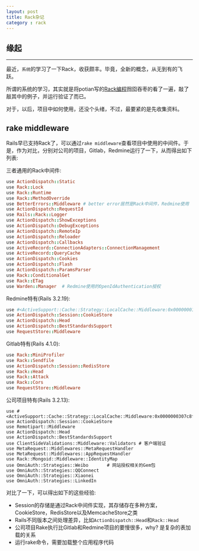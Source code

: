 ```yaml
---
layout: post
title: Rack杂记
category : rack
---
```


## 缘起
----

最近，`系统`的学习了一下Rack，收获颇丰。毕竟，全新的概念，从无到有的飞跃。

所谓的系统的学习，其实就是将potian写的[Rack编程](http://www.iteye.com/topic/605707)囫囵吞枣的看了一遍，敲了敲其中的例子，并运行验证了而已。

对于，以后，项目中如何使用，还没个头绪，不过，最要紧的是先收集资料。

## rake middleware

Rails早已支持Rack了，可以通过`rake middleware`查看项目中使用的中间件。于是，作为对比，分别对公司的项目，Gitlab，Redmine运行了一下，从而得出如下列表:

三者通用的Rack中间件: 

```ruby
use ActionDispatch::Static
use Rack::Lock
use Rack::Runtime
use Rack::MethodOverride
use BetterErrors::Middleware # better error居然是Rack中间件，Redmine使用
use ActionDispatch::RequestId
use Rails::Rack::Logger
use ActionDispatch::ShowExceptions
use ActionDispatch::DebugExceptions
use ActionDispatch::RemoteIp
use ActionDispatch::Reloader
use ActionDispatch::Callbacks
use ActiveRecord::ConnectionAdapters::ConnectionManagement
use ActiveRecord::QueryCache
use ActionDispatch::Cookies
use ActionDispatch::Flash
use ActionDispatch::ParamsParser
use Rack::ConditionalGet
use Rack::ETag
use Warden::Manager  # Redmine使用的OpenIdAuthentication授权
```

Redmine特有(Rails 3.2.19): 

```ruby
use #<ActiveSupport::Cache::Strategy::LocalCache::Middleware:0x00000001ca22a8>
use ActionDispatch::Session::CookieStore
use ActionDispatch::Head
use ActionDispatch::BestStandardsSupport
use RequestStore::Middleware
```

Gitlab特有(Rails 4.1.0): 

```ruby
use Rack::MiniProfiler
use Rack::Sendfile
use ActionDispatch::Session::RedisStore
use Rack::Head
use Rack::Attack
use Rack::Cors
use RequestStore::Middleware
```

公司项目特有(Rails 3.2.13):
```
use #<ActiveSupport::Cache::Strategy::LocalCache::Middleware:0x0000000307c8f0>
use ActionDispatch::Session::CookieStore
use Remotipart::Middleware
use ActionDispatch::Head
use ActionDispatch::BestStandardsSupport
use ClientSideValidations::Middleware::Validators # 客户端验证
use MetaRequest::Middlewares::MetaRequestHandler
use MetaRequest::Middlewares::AppRequestHandler
use Rack::Mongoid::Middleware::IdentityMap
use OmniAuth::Strategies::Weibo       # 网站授权相关的Gem包
use OmniAuth::Strategies::QQConnect
use OmniAuth::Strategies::Xiaonei
use OmniAuth::Strategies::LinkedIn
```

对比了一下，可以得出如下的这些经验: 

* Session的存储是通过Rack中间件实现，其存储存在多种方案，CookieStore，RedisStore以及MemcacheStore之类
* Rails不同版本之间处理差异，比如`ActionDispatch::Head`和`Rack::Head`
* 公司项目Rake执行比Gitlab和Redmine项目的要慢很多，why? 是复杂的表加载的关系
* 运行rake命令，需要加载整个应用程序代码
